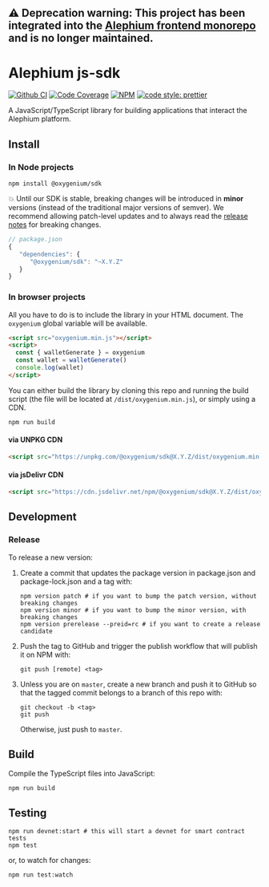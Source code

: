 ## ⚠️ Deprecation warning: This project has been integrated into the [Alephium frontend monorepo](https://github.com/oxygenium/oxygenium-frontend/) and is no longer maintained.

# Alephium js-sdk

[![Github CI][test-badge]][test-link]
[![Code Coverage][coverage-badge]][coverage-link]
[![NPM][npm-badge]][npm-link]
[![code style: prettier][prettier-badge]][prettier-link]

A JavaScript/TypeScript library for building applications that interact the Alephium platform.

## Install

### In Node projects

```shell
npm install @oxygenium/sdk
```

💥 Until our SDK is stable, breaking changes will be introduced in **minor** versions (instead of the traditional major versions of semver). We recommend allowing patch-level updates and to always read the [release notes][release-notes] for breaking changes.

```js
// package.json
{
   "dependencies": {
      "@oxygenium/sdk": "~X.Y.Z"
   }
}
```

### In browser projects

All you have to do is to include the library in your HTML document. The `oxygenium` global variable will be available.

```html
<script src="oxygenium.min.js"></script>
<script>
  const { walletGenerate } = oxygenium
  const wallet = walletGenerate()
  console.log(wallet)
</script>
```

You can either build the library by cloning this repo and running the build script (the file will be located at `/dist/oxygenium.min.js`), or simply using a CDN.

```shell
npm run build
```

#### via UNPKG CDN

```html
<script src="https://unpkg.com/@oxygenium/sdk@X.Y.Z/dist/oxygenium.min.js"></script>
```

#### via jsDelivr CDN

```html
<script src="https://cdn.jsdelivr.net/npm/@oxygenium/sdk@X.Y.Z/dist/oxygenium.min.js"></script>
```

## Development

### Release

To release a new version:

1. Create a commit that updates the package version in package.json and package-lock.json and a tag with:
   ```shell
   npm version patch # if you want to bump the patch version, without breaking changes
   npm version minor # if you want to bump the minor version, with breaking changes
   npm version prerelease --preid=rc # if you want to create a release candidate
   ```
2. Push the tag to GitHub and trigger the publish workflow that will publish it on NPM with:

   ```shell
   git push [remote] <tag>
   ```

3. Unless you are on `master`, create a new branch and push it to GitHub so that the tagged commit belongs to a branch of this repo with:
   ```shell
   git checkout -b <tag>
   git push
   ```
   Otherwise, just push to `master`.

## Build

Compile the TypeScript files into JavaScript:

```shell
npm run build
```

## Testing

```shell
npm run devnet:start # this will start a devnet for smart contract tests
npm test
```

or, to watch for changes:

```shell
npm run test:watch
```

[test-badge]: https://github.com/oxygenium/js-sdk/actions/workflows/test.yml/badge.svg
[test-link]: https://github.com/oxygenium/js-sdk/actions/workflows/test.yml
[coverage-badge]: https://codecov.io/gh/oxygenium/js-sdk/branch/master/graph/badge.svg
[coverage-link]: https://codecov.io/gh/oxygenium/js-sdk
[npm-badge]: https://img.shields.io/npm/v/@oxygenium/sdk.svg
[npm-link]: https://www.npmjs.org/package/@oxygenium/sdk
[prettier-badge]: https://img.shields.io/badge/code_style-prettier-ff69b4.svg
[prettier-link]: https://github.com/prettier/prettier
[release-notes]: https://github.com/oxygenium/js-sdk/releases
[1]: https://github.com/facebook/create-react-app/blob/2da5517689b7510ff8d8b0148ce372782cb285d7/packages/react-scripts/scripts/init.js#L264-L278
